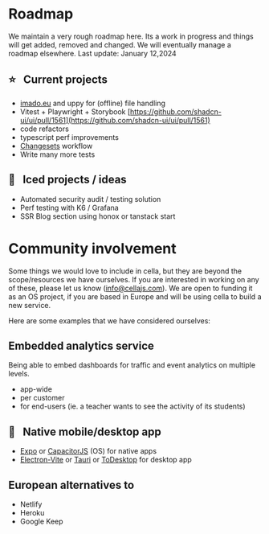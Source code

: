 # Roadmap

We maintain a very rough roadmap here. Its a work in progress and things will get added, removed and changed. We will eventually manage a roadmap elsewhere.
Last update: January 12,2024

## ⭐ &nbsp; Current projects

- [imado.eu](imado.eu) and uppy for (offline) file handling
- Vitest + Playwright + Storybook [https://github.com/shadcn-ui/ui/pull/1561](https://github.com/shadcn-ui/ui/pull/1561)
- code refactors
- typescript perf improvements
- [Changesets](https://github.com/changesets/changesets) workflow
- Write many more tests

## 🧊 &nbsp; Iced projects / ideas

- Automated security audit / testing solution
- Perf testing with K6 / Grafana
- SSR Blog section using honox or tanstack start

# Community involvement

Some things we would love to include in cella, but they are beyond the scope/resources we have ourselves. If you are interested in working on any of these, please let us know ([info@cellajs.com](mailto:info@cellajs.com)). We are open to funding it as an OS project, if you are based in Europe and will be using cella to build a new service.

Here are some examples that we have considered ourselves:

## Embedded analytics service

Being able to embed dashboards for traffic and event analytics on multiple levels.

- app-wide
- per customer
- for end-users (ie. a teacher wants to see the activity of its students)

## 📱 &nbsp; Native mobile/desktop app

- [Expo](https://expo.dev/) or [CapacitorJS](https://github.com/ionic-team/capacitor) (OS) for native apps
- [Electron-Vite](https://github.com/electron-vite/electron-vite-react) or [Tauri](https://github.com/tauri-apps/tauri) or [ToDesktop](https://www.todesktop.com/) for desktop app

## European alternatives to

- Netlify
- Heroku
- Google Keep
